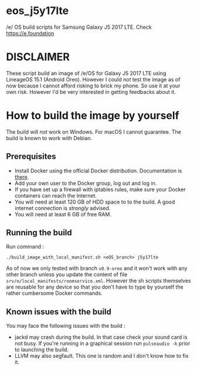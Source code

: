 # eos_j5y17lte
/e/ OS build scripts for Samsung Galaxy J5 2017 LTE. Check https://e.foundation

# DISCLAIMER

These script build an image of /e/OS for Galaxy J5 2017 LTE using LineageOS 15.1 (Android Oreo). However I could *not* test the image as of now because I cannot afford risking to brick my phone. So use it at your own risk. However I'd be very interested in getting feedbacks about it.

# How to build the image by yourself

The build will *not* work on Windows. For macOS I cannot guarantee. The build is known to work with Debian.

## Prerequisites

* Install Docker using the official Docker distribution. Documentation is <a href="https://docs.docker.com/engine/install/">there</a>.
* Add your own user to the Docker group, log out and log in.
* If you have set up a firewall with iptables rules, make sure your Docker containers can reach the Internet.
* You will need at least 120 GB of HDD space to to the build. A good internet connection is *strongly* advised.
* You will need at least 6 GB of free RAM.

## Running the build

Run command :

    ./build_image_with_local_manifest.sh <eOS_branch> j5y17lte

As of now we only tested with branch ```v0.9-oreo``` and it won't work with any other branch unless you update the content of file ```srv/e/local_manifests/roomservice.xml```. However the sh scripts themselves are reusable for any device so that you don't have to type by yourself the rather cumbersome Docker commands.

## Known issues with the build

You may face the following issues with the build :

* jackd may crash during the build. In that case check your sound card is not busy. If you're running in a graphical session run ```pulseaudio -k``` prior to launching the build.
* LLVM may also segfault. This one is random and I don't know how to fix it.
